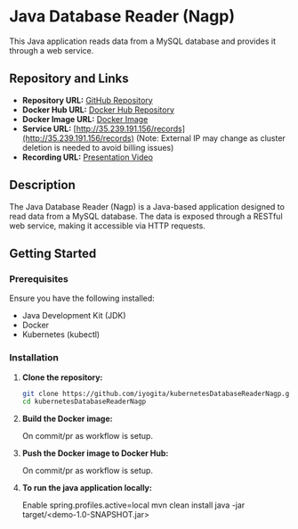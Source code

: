 # Java Database Reader (Nagp)

This Java application reads data from a MySQL database and provides it through a web service.

## Repository and Links

- **Repository URL:** [GitHub Repository](https://github.com/iyogita/JavaDatabaseReaderNagp)
- **Docker Hub URL:** [Docker Hub Repository](https://hub.docker.com/repository/docker/iyogita/demo-app/general)
- **Docker Image URL:** [Docker Image](https://hub.docker.com/layers/iyogita/demo-app/3.0/images/sha256-7664c768de0cdbc1f27d4efb30e44b288a0d3761840a8818449e94327803cce6?context=repo)
- **Service URL:** [http://35.239.191.156/records](http://35.239.191.156/records) (Note: External IP may change as cluster deletion is needed to avoid billing issues)
- **Recording URL:** [Presentation Video](https://nagarro-my.sharepoint.com/:v:/p/yogita_singh/ER4C6iQys-9Gifiu8HzFdxwBY8uPUwuXykuaw1g-jrh2gg?nav=eyJyZWZlcnJhbEluZm8iOnsicmVmZXJyYWxBcHAiOiJPbmVEcml2ZUZvckJ1c2luZXNzIiwicmVmZXJyYWxBcHBQbGF0Zm9ybSI6IldlYiIsInJlZmVycmFsTW9kZSI6InZpZXciLCJyZWZlcnJhbFZpZXciOiJNeUZpbGVzTGlua0NvcHkifX0&e=HrAhFs)

## Description

The Java Database Reader (Nagp) is a Java-based application designed to read data from a MySQL database. The data is exposed through a RESTful web service, making it accessible via HTTP requests.

## Getting Started

### Prerequisites

Ensure you have the following installed:

- Java Development Kit (JDK)
- Docker
- Kubernetes (kubectl)

### Installation

1. **Clone the repository:**

   ```bash
   git clone https://github.com/iyogita/kubernetesDatabaseReaderNagp.git
   cd kubernetesDatabaseReaderNagp


2. **Build the Docker image:**

    On commit/pr as workflow is setup.

2. **Push the Docker image to Docker Hub:**

    On commit/pr as workflow is setup.


2. **To run the java application locally:**

    Enable spring.profiles.active=local
    mvn clean install
    java -jar target/<demo-1.0-SNAPSHOT.jar>
